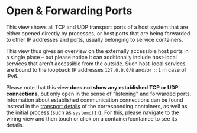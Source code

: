 # Open & Forwarding Ports

This view shows all TCP and UDP transport ports of a host system that are either
opened directly by processes, or host ports that are being forwarded to other IP
addresses and ports, usually belonging to service containers.

This view thus gives an overview on the externally accessible host ports in a
single place – but please notice it can additionally include host-local services
that aren't accessible from the outside. Such host-local services are bound to
the loopback IP addresses `127.0.0.0/8` and/or `::1` in case of IPv6.

Please note that this view **does not show any established TCP or UDP
connections**, but only open in the sense of "listening" and forwarded ports.
Information about established communication connections can be found instead in
the [transport details](details#transport) of the corresponding containers, as
well as the initial process (such as `systemd(1)`). For this, please navigate to
the wiring view and then touch or click on a container/containee to see its
details.
